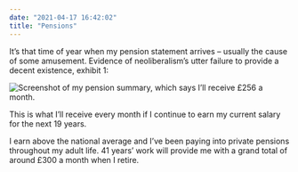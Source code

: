 ```yaml
---
date: "2021-04-17 16:42:02"
title: "Pensions"
---
```


It’s that time of year when my pension statement arrives – usually the cause of some amusement. Evidence of neoliberalism’s utter failure to provide a decent existence, exhibit 1:

![Screenshot of my pension summary, which says I’ll receive £256 a month.](https://thisdaysportion.com/images/pension-amount.jpg "Screenshot of my pension summary, which says I’ll receive £256 a month.")
<figcaption>This is what I’ll receive every month if I continue to earn my current salary for the next 19 years.</figcaption>

I earn above the national average and I’ve been paying into private pensions throughout my adult life. 41 years’ work will provide me with a grand total of around £300 a month when I retire.
